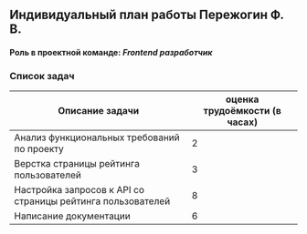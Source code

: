## Индивидуальный план работы Пережогин Ф. В.

#### Роль в проектной команде: _Frontend разработчик_

### Список задач

| Описание задачи | оценка трудоёмкости (в часах) |
|-----------------|-------------------------------|
| Анализ функциональных требований по проекту      |   2   |
| Верстка страницы рейтинга пользователей      |   3   |
| Настройка запросов к API со страницы рейтинга пользователей      |   8   |
| Написание документации      |   6   |
